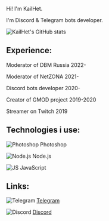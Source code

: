 Hi! I'm KailHet. 

I'm Discord & Telegram bots developer.

![KailHet's GitHub stats](https://github-readme-stats.vercel.app/api?username=kailHet&theme=midnight-purple&show_icons=true) 

## Experience:
Moderator of DBM Russia 2022-

Moderator of NetZONA 2021-

Discord bots developer 2020-

Creator of GMOD project 2019-2020

Streamer on Twitch 2019

## Technologies i use:
![Photoshop](https://user-images.githubusercontent.com/71993307/182714721-f2254aca-4069-47dd-9d5a-4746d67e0579.png) Photoshop

![Node.js](https://user-images.githubusercontent.com/71993307/182714725-c4ad8f16-5300-43a3-9dcb-33238689cc25.png) Node.js

![JS](https://user-images.githubusercontent.com/71993307/182714727-e5e26d9a-894d-4233-a86f-b6873f459ea6.png) JavaScript

## Links:
![Telegram](https://user-images.githubusercontent.com/71993307/182714726-aef9933e-2eb9-4965-af88-784593588e95.png) [Telegram](https://t.me/F9712)

![Discord](https://user-images.githubusercontent.com/71993307/182714597-8d144eb5-74c6-4e61-88d1-447b09c2035f.png) [Discord](https://discord.com/users/344482543632121856)
